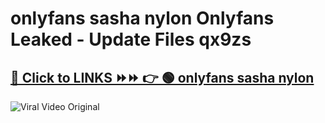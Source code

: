 
 # onlyfans sasha nylon Onlyfans Leaked - Update Files qx9zs

## <h2><a href="https://clipsfans.com/onlyfans_sasha_nylon&ref=git">🔗 Click to LINKS ⏩⏩ 👉 🟢 onlyfans sasha nylon </a></h2>

<a href="https://clipsfans.com/onlyfans_sasha_nylon&ref=git" rel="nofollow" data-target="animated-image.originalLink"><img src="https://i.ibb.co.com/xMMVF88/686577567.gif" alt="Viral Video Original" style="max-width: 100%; display: inline-block;" data-target="animated-image.originalImage"></a>


